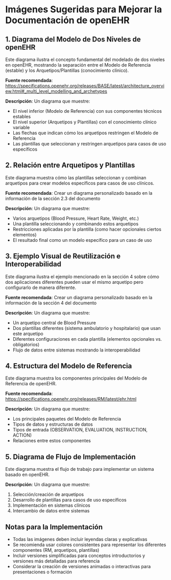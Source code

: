 # Imágenes Sugeridas para Mejorar la Documentación de openEHR

## 1. Diagrama del Modelo de Dos Niveles de openEHR

Este diagrama ilustra el concepto fundamental del modelado de dos niveles en openEHR, mostrando la separación entre el Modelo de Referencia (estable) y los Arquetipos/Plantillas (conocimiento clínico).

**Fuente recomendada**: https://specifications.openehr.org/releases/BASE/latest/architecture_overview.html#_multi_level_modelling_and_archetypes

**Descripción**: Un diagrama que muestre:
- El nivel inferior (Modelo de Referencia) con sus componentes técnicos estables
- El nivel superior (Arquetipos y Plantillas) con el conocimiento clínico variable
- Las flechas que indican cómo los arquetipos restringen el Modelo de Referencia
- Las plantillas que seleccionan y restringen arquetipos para casos de uso específicos

## 2. Relación entre Arquetipos y Plantillas

Este diagrama muestra cómo las plantillas seleccionan y combinan arquetipos para crear modelos específicos para casos de uso clínicos.

**Fuente recomendada**: Crear un diagrama personalizado basado en la información de la sección 2.3 del documento

**Descripción**: Un diagrama que muestre:
- Varios arquetipos (Blood Pressure, Heart Rate, Weight, etc.)
- Una plantilla seleccionando y combinando estos arquetipos
- Restricciones aplicadas por la plantilla (como hacer opcionales ciertos elementos)
- El resultado final como un modelo específico para un caso de uso

## 3. Ejemplo Visual de Reutilización e Interoperabilidad

Este diagrama ilustra el ejemplo mencionado en la sección 4 sobre cómo dos aplicaciones diferentes pueden usar el mismo arquetipo pero configurarlo de manera diferente.

**Fuente recomendada**: Crear un diagrama personalizado basado en la información de la sección 4 del documento

**Descripción**: Un diagrama que muestre:
- Un arquetipo central de Blood Pressure
- Dos plantillas diferentes (sistema ambulatorio y hospitalario) que usan este arquetipo
- Diferentes configuraciones en cada plantilla (elementos opcionales vs. obligatorios)
- Flujo de datos entre sistemas mostrando la interoperabilidad

## 4. Estructura del Modelo de Referencia

Este diagrama muestra los componentes principales del Modelo de Referencia de openEHR.

**Fuente recomendada**: https://specifications.openehr.org/releases/RM/latest/ehr.html

**Descripción**: Un diagrama que muestre:
- Los principales paquetes del Modelo de Referencia
- Tipos de datos y estructuras de datos
- Tipos de entrada (OBSERVATION, EVALUATION, INSTRUCTION, ACTION)
- Relaciones entre estos componentes

## 5. Diagrama de Flujo de Implementación

Este diagrama muestra el flujo de trabajo para implementar un sistema basado en openEHR.

**Descripción**: Un diagrama que muestre:
1. Selección/creación de arquetipos
2. Desarrollo de plantillas para casos de uso específicos
3. Implementación en sistemas clínicos
4. Intercambio de datos entre sistemas

## Notas para la Implementación

- Todas las imágenes deben incluir leyendas claras y explicativas
- Se recomienda usar colores consistentes para representar los diferentes componentes (RM, arquetipos, plantillas)
- Incluir versiones simplificadas para conceptos introductorios y versiones más detalladas para referencia
- Considerar la creación de versiones animadas o interactivas para presentaciones o formación
